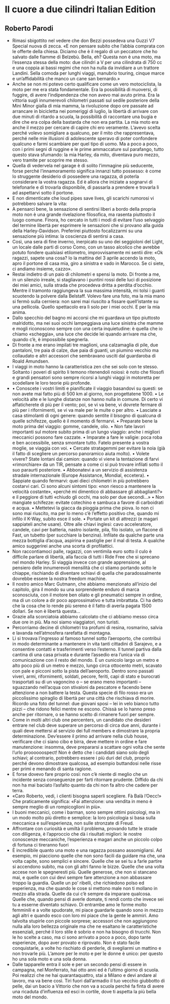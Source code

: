 # Il cuore a due cilindri Italian Edition
## Roberto Parodi
- Rimasi sbigottito nel vedere che don Bezzi possedeva una Guzzi V7 Special nuova di zecca. «E non pensare subito che l’abbia comprata con le offerte della chiesa. Diciamo che è il regalo di un peccatore che ho salvato dalle fiamme di Belzebù. Bella, eh? Questa non è una moto, ma l’essenza stessa della moto: due cilindri a V per una cilindrata di 750 cc e una coppia ai bassi regimi che non ha nulla da invidiare a un trattore Landini. Sella comoda per lunghi viaggi, manubrio touring, cinque marce e un’affidabilità che manco un cane san bernardo.»
- Anche se non mi potevo certo qualificare come un vero motociclista, la moto per me era stata fondamentale. Era la possibilità di muoversi, di fuggire, di avere l’indipendenza che non avevo mai avuto prima. Era la vittoria sugli innumerevoli chilometri passati sul sedile posteriore della Mini Minor gialla di mia mamma, la rivoluzione dopo ore passate ad arrancare in bicicletta nei pomeriggi di luglio, la libertà di arrivare con due minuti di ritardo a scuola, la possibilità di raccontare una bugia e dire che era colpa della bastarda che non era partita. La mia moto era anche il mezzo per cercare di capire chi ero veramente. L’avevo scelta perché volevo somigliare a qualcuno, per il mito che rappresentava, perché nelle mie illusioni di adolescente speravo di poter confondere qualcuno e farmi scambiare per quel tipo di uomo. Ma a poco a poco, con i primi segni di ruggine e le prime ammaccature sul parafango, tutto questo stava sfumando: la mia Harley, da mito, diventava puro mezzo, vero tramite per scoprire me stesso.
- Quella di vedervela nel garage è di solito l’immagine più seducente, forse perché l’innamoramento significa innanzi tutto possesso: è come lo struggente desiderio di possedere una ragazza, di poterla considerare la vostra ragazza. Ed è allora che iniziate a sognarvi di telefonarle e di trovarla disponibile, di passarla a prendere e trovarla lì ad aspettarvi sotto il portone.
- E non dimenticate che loud pipes save lives, gli scarichi rumorosi vi potrebbero salvare la vita:
- A pensarci bene, la sensazione di sentirsi liberi a bordo della propria moto non è una grande rivelazione filosofica, ma rasenta piuttosto il luogo comune. Finora, ho cercato in tutti i modi di evitare l’uso selvaggio del termine libertà per esprimere le sensazioni che si provano alla guida della Harley-Davidson. Preferirei piuttosto focalizzarmi su una sensazione più intima: la coscienza di sentirsi a casa.
- Così, una sera di fine inverno, inerpicato su uno dei seggioloni del Light, un locale dalle parti di corso Como, con un tasso alcolico che avrebbe potuto fondere qualsiasi etilometro, improvvisamente mi sentii dire: «Ok ragazzi, sapete una cosa? Io la mattina del 3 aprile accendo la moto, apro il portone di casa mia, giro a sinistra e vado in Marocco. Se ci siete, ci andiamo insieme, cazzo».
- Restai indietro di un paio di chilometri e spensi la moto. Di fronte a me, in un silenzio irreale, si stagliavano i puntini rossi delle luci di posizione dei miei amici, sulla strada che procedeva dritta a perdita d’occhio. Mentre il tramonto raggiungeva la sua massima intensità, mi tolsi i guanti scuotendo la polvere dalla Belstaff. Volevo fare una foto, ma la mia mano si fermò sulla cerniera: non sarei mai riuscito a fissare quell’istante su una pellicola. Quello spettacolo era lì solo per i miei occhi. E per la mia anima.
- Dallo specchio del bagno mi accorsi che mi guardava un tipo piuttosto malridotto, ma nei suoi occhi lampeggiava una luce sinistra che mamme e mogli riconoscono sempre con una certa inquietudine: è quella che io chiamo «scheggia», una luce che decide lei quando arrivare ma che, quando c’è, è impossibile spegnerla.
- Di fronte a me erano impilati tre maglioni, una calzamaglia di pile, due pantaloni, tre paia di calze, due paia di guanti, un piumino vecchio ma collaudato e altri accessori che sembravano usciti dal guardaroba di Roald Amundsen.
- I viaggi in moto hanno la caratteristica zen che sei solo con te stesso. Soltanto i poveri di spirito li temono ritenendoli noiosi: è noto che filosofi e grandi pensatori sono sempre ricorsi a lunghi viaggi in motoretta per scodellare le loro teorie più profonde.
- • Conoscete i vostri limiti e pianificate il viaggio basandovi su questi: se non avete mai fatto più di 500 km al giorno, non progettatene 1000. • Le velocità alte e le lunghe distanze non hanno nulla in comune. Di certo vi affaticherete di più per il vento; poi, se vi va bene, vi dovrete fermare di più per i rifornimenti, se vi va male per le multe o per altro. • Lasciate a casa stimolanti di ogni genere: quando sentite il bisogno di qualcuna di quelle schifezze, quello è il momento di fermarvi. • Preparate bene la moto prima del viaggio: gomme, candele, olio. • Non fate lavori importanti sul motore subito prima di un lungo viaggio: anche i migliori meccanici possono fare cazzate. • Imparate a fare le valigie: poca roba e ben accessibile, senza smontare tutto. Fatelo presente a vostra moglie, se viaggia con voi. • Cercate stratagemmi per evitare la noia (già il fatto di scegliere un percorso panoramico aiuta molto). • Volete vivere? State lontani dai camion: quando vi viene la tentazione di farvi «rimorchiare» da un TIR, pensate a come ci si può trovare infilati sotto il suo paraurti posteriore. • Abbonatevi a un servizio di assistenza stradale internazionale (Europe Assistance, Mondial, eccetera). • Sappiate quando fermarvi: quei dieci chilometri in più potrebbero costarvi cari. Ci sono alcuni sintomi tipo: «non riesco a mantenere la velocità costante», «perché mi dimentico di abbassare gli abbaglianti?» e il peggiore di tutti «chiudo gli occhi, ma solo per due secondi...» • Non mangiate schifezze: evitate cotechino e sambuca a favore di carboidrati e acqua. • Mettetevi la giacca da pioggia prima che piova. Io non ci sono mai riuscito, ma per lo meno c’è l’effetto positivo che, quando mi infilo il K-Way, subito esce il sole. • Portate un kit di attrezzi (e magari sappiateli anche usare). Oltre alle chiavi inglesi: cavo acceleratore, candele, cavi per batteria, nastro isolante, pila, filo isolato, un flacone di Fast, un tubetto (per succhiare la benzina). Infilate da qualche parte una mezza bottiglia d’acqua, aspirina e pastiglie per il mal di testa. A qualche amico suggerirei anche una scorta di profilattici.
- Non raccontiamoci palle, ragazzi, con ventimila euro sotto il culo è difficile parlare di libertà, alla faccia di tutti i Ride Free che si sprecano nel mondo Harley. Si viaggia invece con grande apprensione, al pensiero delle innumerevoli mensilità che ci stiamo portando sotto le chiappe, rischiando di diventare schiavi di quella che paradossalmente dovrebbe essere la nostra freedom machine.
- Il nostro amico Marc Gutmann, che abbiamo menzionato all’inizio del capitolo, gira il mondo su una sorprendente enduro di marca sconosciuta, con il motore ben oliato e gli pneumatici sempre in ordine, ma di un colore a dir poco approssimativo e tutta imbrattata. Ci ha detto che la cosa che lo rende più sereno è il fatto di averla pagata 1500 dollari. Se non è libertà questa...
- Grazie alla scorciatoia abbiamo calcolato che ci abbiamo messo circa due ore in più. Ma noi siamo viaggiatori, non turisti.
- Percorriamo decine di chilometri tra profumi di resina, rosmarino, salvia e lavanda nell’atmosfera rarefatta di montagna.
- Lì si trovava l’ingresso al famoso tunnel sotto l’aeroporto, che contribuì in modo determinante a mantenere in vita tanti cittadini di Sarajevo, e a consentire contatti e trasferimenti verso l’esterno. Il tunnel partiva dalla cantina di una casa privata e durante l’assedio era l’unica via di comunicazione con il resto del mondo. È un cunicolo largo un metro e alto poco più di un metro e mezzo, lungo circa ottocento metri, scavato con pale e picconi sotto la pista dell’aeroporto. Dentro sono passati viveri, armi, rifornimenti, soldati, pecore, feriti, capi di stato e burocrati trasportati su di un vagoncino o – se erano meno importanti – sguazzando nell’acqua con stivaloni da pescatore e facendo bene attenzione a non battere la testa. Questa specie di filo rosso era un piccolissimo spiraglio di libertà per una città che rischiava di morire. Ricordo una foto del tunnel: due giovani sposi – lei in velo bianco tutto pizzi – che ridono felici mentre ne escono. Chissà se lo hanno preso anche per ritornare, o se hanno scelto di rimanere fuori per sempre.
- Come in molti altri club one percenters, un candidato che desideri entrare nel club deve superare un percorso di circa due anni, durante i quali deve mettersi al servizio dei full members e dimostrare la propria determinazione. Dev’essere il primo ad arrivare nella club house, verificare che ci siano cibo e birra, deve mettere in ordine e fare manutenzione: insomma, deve prepararsi a scattare ogni volta che sente l’urlo proooooospect! Non è detto che i candidati siano solo degli schiavi; al contrario, potrebbero essere i più duri del club, proprio perché devono dimostrare qualcosa, ad esempio buttandosi nelle risse per primi e menando di santa ragione.
- E forse dovevo fare proprio così: non c’è niente di meglio che un incidente senza conseguenze per farti ritornare prudente. Diffido da chi non ha mai baciato l’asfalto quanto da chi non fa altro che cadere per terra.
- «Caro Roberto, vedi, i clienti bisogna saperli scegliere. Fà Balà l’Oecc!» Che praticamente significa: «Fai attenzione: una vendita in meno è sempre meglio di un rompicoglioni in più».
- I buoni meccanici, come i barman, sono sempre ottimi psicologi, ma in un modo molto più diretto e semplice: la loro psicologia si basa sulla meccanica e sull’esperienza, non sulle stronzate di Freud.
- Affrontare con curiosità e umiltà il problema, provando tutte le strade con diligenza, è l’approccio che dà i risultati migliori: le nostre conoscenze meccaniche, l’esperienza e magari anche un piccolo colpo di fortuna ci tireranno fuori
- È incredibile quanto una moto e una ragazza possano assomigliarsi. Ad esempio, mi piacciono quelle che non sono facili da guidare ma che, una volta capite, sono semplici e sincere. Quelle che se sei tu a farle partire si accendono subito, ma con gli altri fanno le bizze. Quelle che una volta accese non le spegneresti più. Quelle generose, che non si stancano mai, e quelle con cui devi sempre fare attenzione a non abbassare troppo la guardia. Quelle un po’ ribelli, che richiedono polso ed esperienza, ma che quando le cose si mettono male non ti mollano in mezzo alla strada. Quelle da cui c’è sempre da imparare qualcosa. Quelle che, quando pensi di averle domate, ti rendi conto che invece sei tu a esserne diventato schiavo. Di entrambe amo le forme molto femminili e a volte spudorate, mi piace guardarle quando sono in mezzo agli altri e quando esco con loro mi piace che la gente le ammiri. Amo talvolta stupirle con piccole sorprese; accessori che non aggiungono nulla alla loro bellezza originale ma che ne esaltano le caratteristiche essenziali, perché il loro stile è sobrio e non ha bisogno di trucchi. Non le ho scelte a caso, ma ci sono arrivato a poco a poco, dopo tante esperienze, dopo aver provato e riprovato. Non è stato facile conquistarle, a volte ho rischiato di perderle, di svegliarmi un mattino e non trovarle più. L’amore per le moto e per le donne è unico: per questo ho una sola moto e una sola donna.
- Dalle tapparelle entra il sole e per un secondo pensi di essere in campagna, nel Monferrato, hai otto anni ed è l’ultimo giorno di scuola. Poi realizzi che ne hai quarantaquattro, stai a Milano e devi andare al lavoro, ma va bene così. Tiri fuori dall’armadio il tuo vecchio giubbotto di pelle, dai un bacio a Vittorio che non va a scuola perché fa finta di avere una ricaduta d’influenza ed esci in cortile, dove ti aspetta la più bella moto del mondo.
